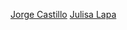 
[Jorge Castillo](https://github.com/cs2b01-2020-1/git-branches-and-merge-s2-no_entrar/blob/master/jorge.md)
[Julisa Lapa](https://github.com/cs2b01-2020-1/git-branches-and-merge-s2-no_entrar/blob/master/jorge.md)
